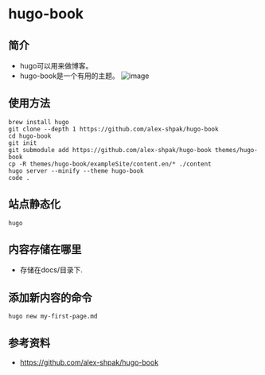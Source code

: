 # hugo-book
## 简介
 - hugo可以用来做博客。
 - hugo-book是一个有用的主题。
![image](https://github.com/zgimszhd61/hugo-book-quickstart/assets/114722053/d70180e8-6ebd-451a-a16f-f36cb9ce2bec)

## 使用方法
```
brew install hugo
git clone --depth 1 https://github.com/alex-shpak/hugo-book
cd hugo-book
git init
git submodule add https://github.com/alex-shpak/hugo-book themes/hugo-book
cp -R themes/hugo-book/exampleSite/content.en/* ./content
hugo server --minify --theme hugo-book
code .
```

## 站点静态化
```
hugo
```

## 内容存储在哪里
 - 存储在docs/目录下.

## 添加新内容的命令
```
hugo new my-first-page.md
```

## 参考资料
 - https://github.com/alex-shpak/hugo-book
